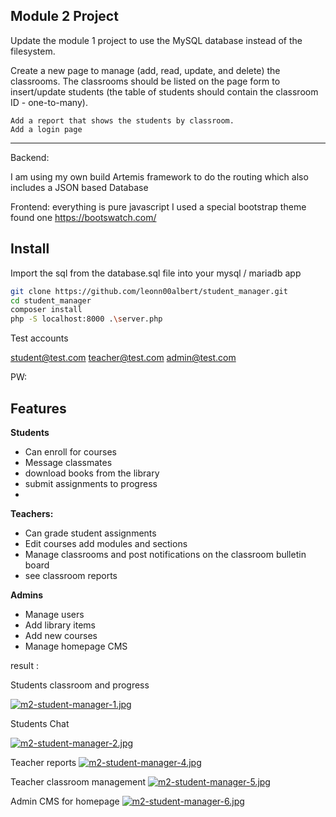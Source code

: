 ## Module 2 Project
Update the module 1 project to use the MySQL database instead of the filesystem.

Create a new page to manage (add, read, update, and delete) the classrooms. The classrooms should be listed on the page form to insert/update students (the table of students should contain the classroom ID - one-to-many).

    Add a report that shows the students by classroom.
    Add a login page

---
Backend: 

I am using my own build Artemis framework to do the routing which also includes a JSON based Database 

Frontend:
everything is pure javascript 
I used a special bootstrap theme found one https://bootswatch.com/ 


## Install

Import the sql from the database.sql file into your mysql / mariadb app

```bash 
git clone https://github.com/leonn00albert/student_manager.git
cd student_manager
composer install
php -S localhost:8000 .\server.php

```

Test accounts

student@test.com 
teacher@test.com 
admin@test.com 

PW:



## Features
**Students**
 - Can enroll for courses
 - Message classmates
 - download books from the library
 - submit assignments to progress
 - 
**Teachers:**
 - Can grade student assignments
 - Edit courses add modules and sections
 - Manage classrooms and post notifications on the classroom bulletin board
 - see classroom reports

**Admins**
 - Manage users
 - Add library items
 - Add new courses
 - Manage homepage CMS



result : <br>

Students classroom and progress

[![m2-student-manager-1.jpg](https://i.postimg.cc/bwK8BCrj/m2-student-manager-1.jpg)](https://postimg.cc/k2FkVyWj)

Students Chat

[![m2-student-manager-2.jpg](https://i.postimg.cc/WtL6KcBk/m2-student-manager-2.jpg)](https://postimg.cc/q6w3hSMJ)

Teacher reports
[![m2-student-manager-4.jpg](https://i.postimg.cc/02K9015C/m2-student-manager-4.jpg)](https://postimg.cc/N5YhQVHy)

Teacher classroom management
[![m2-student-manager-5.jpg](https://i.postimg.cc/vm2QvYn3/m2-student-manager-5.jpg)](https://postimg.cc/wtJ8qd0m)

Admin CMS for homepage
[![m2-student-manager-6.jpg](https://i.postimg.cc/tRxXhH4N/m2-student-manager-6.jpg)](https://postimg.cc/kD73mz82)

